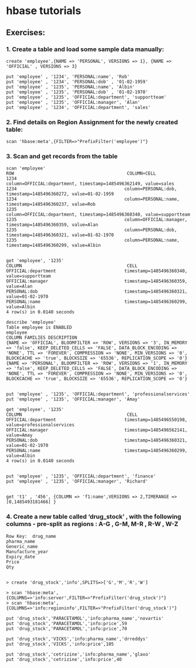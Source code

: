 # hbase tutorials

## Exercises:

### 1. Create a table and load some sample data manually:

    create 'employee',{NAME => 'PERSONAL', VERSIONS => 1}, {NAME => 'OFFICIAL' , VERSIONS => 3}

    put 'employee' , '1234', 'PERSONAL:name', 'Rob'
    put 'employee' , '1234', 'PERSONAL:dob' , '01-02-1959'
    put 'employee' , '1235', 'PERSONAL:name', 'Albin'
    put 'employee' , '1235', 'PERSONAL:dob' , '01-02-1970'
    put 'employee' , '1235', 'OFFICIAL:department', 'supportteam'
    put 'employee' , '1235', 'OFFICIAL:manager', 'Alan'
    put 'employee' , '1234', 'OFFICIAL:department', 'sales'


### 2. Find details on Region Assignment for the newly created table:

    scan 'hbase:meta',{FILTER=>"PrefixFilter('employee')"}


### 3. Scan and get records from the table


    scan 'employee'
    ROW                                           COLUMN+CELL
    1234                                         column=OFFICIAL:department, timestamp=1485496362149, value=sales
    1234                                         column=PERSONAL:dob, timestamp=1485496360272, value=01-02-1959
    1234                                         column=PERSONAL:name, timestamp=1485496360237, value=Rob
    1235                                         column=OFFICIAL:department, timestamp=1485496360340, value=supportteam
    1235                                         column=OFFICIAL:manager, timestamp=1485496360359, value=Alan
    1235                                         column=PERSONAL:dob, timestamp=1485496360321, value=01-02-1970
    1235                                         column=PERSONAL:name, timestamp=1485496360299, value=Albin
 

    get 'employee', '1235'
    COLUMN                                        CELL
    OFFICIAL:department                          timestamp=1485496360340, value=supportteam
    OFFICIAL:manager                             timestamp=1485496360359, value=Alan
    PERSONAL:dob                                 timestamp=1485496360321, value=01-02-1970
    PERSONAL:name                                timestamp=1485496360299, value=Albin
    4 row(s) in 0.0140 seconds
 
    describe 'employee'
    Table employee is ENABLED
    employee
    COLUMN FAMILIES DESCRIPTION
    {NAME => 'OFFICIAL', BLOOMFILTER => 'ROW', VERSIONS => '3', IN_MEMORY => 'false', KEEP_DELETED_CELLS => 'FALSE', DATA_BLOCK_ENCODING =>     'NONE', TTL => 'FOREVER', COMPRESSION => 'NONE', MIN_VERSIONS => '0', BLOCKCACHE => 'true', BLOCKSIZE => '65536', REPLICATION_SCOPE => '0'}
    {NAME => 'PERSONAL', BLOOMFILTER => 'ROW', VERSIONS => '1', IN_MEMORY => 'false', KEEP_DELETED_CELLS => 'FALSE', DATA_BLOCK_ENCODING => 'NONE', TTL => 'FOREVER', COMPRESSION => 'NONE', MIN_VERSIONS => '0', BLOCKCACHE => 'true', BLOCKSIZE => '65536', REPLICATION_SCOPE => '0'}


    put 'employee' , '1235', 'OFFICIAL:department', 'professionalservices'
    put 'employee' , '1235', 'OFFICIAL:manager', 'Amay'

    get 'employee', '1235'
    COLUMN                                        CELL
    OFFICIAL:department                          timestamp=1485496550198, value=professionalservices
    OFFICIAL:manager                             timestamp=1485496562141, value=Amay
    PERSONAL:dob                                 timestamp=1485496360321, value=01-02-1970
    PERSONAL:name                                timestamp=1485496360299, value=Albin
    4 row(s) in 0.0140 seconds


    put 'employee' , '1235', 'OFFICIAL:department', 'finance'
    put 'employee' , '1235', 'OFFICIAL:manager', 'Richard'


    get 't1' , '456', {COLUMN => 'f1:name',VERSIONS => 2,TIMERANGE => [0,1485493181466] }

### 4. Create a new table called ‘drug_stock’ , with the following columns - pre-split as regions : A-G , G-M, M-R , R-W , W-Z


    Row Key:  drug_name
    pharma_name
    Generic_name 
    Manufacture_year
    Expiry_date
    Price
    Qty


    > create 'drug_stock','info',SPLITS=>['G','M','R','W']

    > scan 'hbase:meta',{COLUMNS=>'info:server',FILTER=>"PrefixFilter('drug_stock')"}
    > scan 'hbase:meta',{COLUMNS=>'info:regioninfo',FILTER=>"PrefixFilter('drug_stock')"}

    put 'drug_stock','PARACETAMOL','info:pharma_name','novartis'
    put 'drug_stock','PARACETAMOL','info:price',59
    put 'drug_stock','PARACETAMOL','info:price',70

    put 'drug_stock','VICKS','info:pharma_name','drreddys'
    put 'drug_stock','VICKS','info:price',105

    put 'drug_stock','cetrizine','info:pharma_name','glaxo'
    put 'drug_stock','cetrizine','info:price',40


